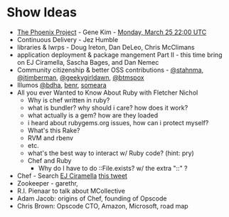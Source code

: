 Show Ideas
==========
* [The Phoenix Project](https://github.com/foodfight/showz/blob/master/scripts/episode-x-phoenix-project.md) - Gene Kim - [Monday, March 25 22:00 UTC](http://www.timeanddate.com/worldclock/fixedtime.html?msg=Food+Fight+Show+-+DevOps+and+the+Phoenix+Project&iso=20130325T18&p1=1928&ah=1)
* Continuous Delivery - Jez Humble
* libraries & lwrps - Doug Ireton, Dan DeLeo, Chris McClimans
* application deployment & package mangement Part II - this time bring on EJ Ciramella, Sascha Bages, and Dan Nemec
* Community citizenship & better OSS contributions - [@stahnma](http://twitter.com/stahnma), [@jtimberman](http://twitter.com/jtimberman), [@geekygirldawn](http://twitter.com/geekygirldawn), [@btmspox](http://twitter.com/btmspox)
* Illumos [@bdha](http://twitter.com/bdha), [benr](http://twitter.com/benr), [someara](http://twitter.com/someara)
* All you ever Wanted to Know About Ruby with Fletcher Nichol
   * Why is chef written in ruby?
   * what is bundler? why should i care? how does it work?
   * what actually is a gem? how are they loaded
   * i heard about rubygems.org issues, how can i protect myself?
   * What's this Rake?
   * RVM and rbenv
   * etc.
   * what's the best way to interact w/ Ruby code? (hint: pry)
   * Chef and Ruby
       - Why do I have to do ::File.exists? w/ the extra "::" ?
* Chef - Search [EJ Ciramella](http://twitter.com/eciramella) [this tweet](http://twitter.com/eciramella/status/308915915049795584)
* Zookeeper - garethr, 
* R.I. Pienaar to talk about MCollective
* Adam Jacob: origins of Chef, founding of Opscode
* Chris Brown: Opscode CTO, Amazon, Microsoft, road map



